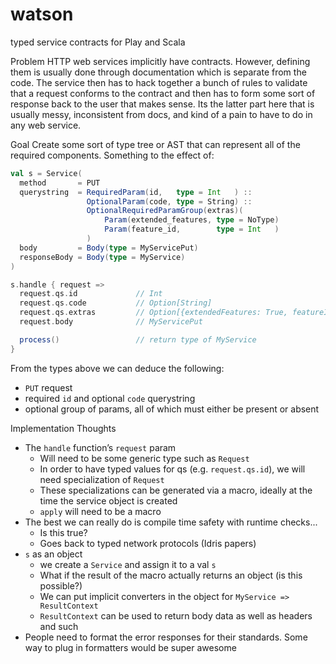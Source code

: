 # watson
typed service contracts for Play and Scala

Problem
HTTP web services implicitly have contracts. However, defining them is usually done through documentation which is separate from the code. The service then has to hack together a bunch of rules to validate that a request conforms to the contract and then has to form some sort of response back to the user that makes sense. Its the latter part here that is usually messy, inconsistent from docs, and kind of a pain to have to do in any web service.

Goal
Create some sort of type tree or AST that can represent all of the required components. Something to the effect of:

```scala
val s = Service(
  method       = PUT
  querystring  = RequiredParam(id,   type = Int   ) ::
                 OptionalParam(code, type = String) ::
                 OptionalRequiredParamGroup(extras)(
                     Param(extended_features, type = NoType)
                     Param(feature_id,        type = Int   )
                 )
  body         = Body(type = MyServicePut)
  responseBody = Body(type = MyService)
)

s.handle { request =>
  request.qs.id             // Int
  request.qs.code           // Option[String]
  request.qs.extras         // Option[{extendedFeatures: True, featureId: Int}]
  request.body              // MyServicePut

  process()                 // return type of MyService
}
```

From the types above we can deduce the following:

- `PUT` request
- required `id` and optional `code` querystring
- optional group of params, all of which must either be present or absent

Implementation Thoughts

- The `handle` function’s `request` param
    - Will need to be some generic type such as `Request`
    - In order to have typed values for qs (e.g. `request.qs.id`), we will need specialization of `Request`
    - These specializations can be generated via a macro, ideally at the time the service object is created
    - `apply` will need to be a macro
- The best we can really do is compile time safety with runtime checks...
    - Is this true?
    - Goes back to typed network protocols (Idris papers)
- `s` as an object
    - we create a `Service` and assign it to a val `s`
    - What if the result of the macro actually returns an object (is this possible?)
    - We can put implicit converters in the object for `MyService => ResultContext`
    - `ResultContext` can be used to return body data as well as headers and such
- People need to format the error responses for their standards. Some way to plug in formatters would be super awesome
